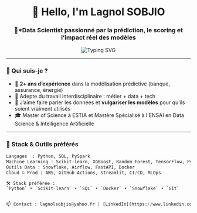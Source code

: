 <h1 align="center">👋 Hello, I'm Lagnol SOBJIO</h1>
<h3 align="center">🚀*Data Scientist passionné par la prédiction, le scoring et l’impact réel des modèles</h3>

<p align="center">
  <img src="https://readme-typing-svg.herokuapp.com?color=00ADB5&center=true&vCenter=true&multiline=true&lines=🔍+Scoring%2C+Prédiction%2C+Séries+Temporelles;🧠+Machine+Learning+%7C+Deep+Learning;📊+Data+Storytelling+%7C+CI%2FCD+%7C+Cloud+%7C+API" alt="Typing SVG" />
</p>

---

### 🌱 Qui suis-je ?
- 🎯 **2+ ans d’expérience** dans la modélisation prédictive (banque, assurance, énergie)
- 🤝 Adepte du travail interdisciplinaire : métier + data + tech
- 💬 J’aime faire parler les données et **vulgariser les modèles** pour qu’ils soient vraiment utilisés
- 🎓 Master of Science à ESTIA et Mastère Spécialisé à l'ENSAI  en Data Science & Intelligence Artificielle

---

### 🧰 Stack & Outils préférés
```python
Langages  : Python, SQL, PySpark
Machine Learning : Scikit-learn, XGBoost, Random Forest, TensorFlow, PyTorch
Outils Data : Snowflake, Airflow, FastAPI, Docker
Cloud & Prod : AWS, GitHub Actions, Streamlit, CI/CD, MLOps

🛠️ Stack préférée :
`Python` • `Scikit-learn` • `SQL` • `Docker` • `Snowflake` • `Git`


📫 Contact : lagnolsobjio@yahoo.fr | [LinkedIn](https://www.linkedin.com/in/lagnol-sobjio/) | 📍 Île-de-France, France


